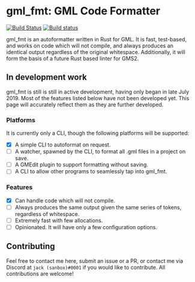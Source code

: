 # gml_fmt: GML Code Formatter

[![Build Status](https://travis-ci.org/sanboxrunner/gml_fmt.svg?branch=master)](https://travis-ci.org/sanboxrunner/gml_fmt)
[![Build status](https://ci.appveyor.com/api/projects/status/8d61fgtay14oij13/branch/master?svg=true)](https://ci.appveyor.com/project/sanboxrunner/gml-fmt/branch/master)



gml_fmt is an autoformatter written in Rust for GML. It is fast, test-based, and works on code which will not compile, and always produces an identical output regardless of the original whitespace. Additionally, it will form the basis of a future Rust based linter for GMS2.

## In development work

gml_fmt is still is still in active development, having only began in late July 2019. Most of the features listed below have not been developed yet. This page will accurately reflect them as they are further developed.

### Platforms

It is currently only a CLI, though the following platforms will be supported:

- [x] A simple CLI to autoformat on request.
- [ ] A watcher, spawned by the CLI, to format all .gml files in a project on save.
- [ ] A GMEdit plugin to support formatting without saving.
- [ ] A CLI to allow other programs to seamlessly tap into gml_fmt.

### Features

- [x] Can handle code which will not compile. 
- [ ] Always produces the same output given the same series of tokens, regardless of whitespace. 
- [ ] Extremely fast with few allocations.
- [ ] Opinionated. It will have only a few configuration options.

## Contributing

Feel free to contact me here, submit an issue or a PR, or contact me via Discord at `jack (sanbox)#0001` if you would like to contribute. All contributions are welcome!